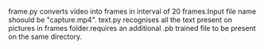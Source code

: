 frame.py converts video into frames in interval of 20 frames.Input file name shoould be "capture.mp4".
text.py recognises all the text present on pictures in frames folder.requires an additional .pb trained file to be present on the same directory.
